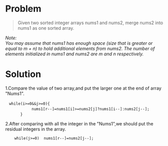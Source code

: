 # Problem  
> Given two sorted integer arrays nums1 and nums2, merge nums2 into nums1 as one sorted array.  

*Note:  
You may assume that nums1 has enough space (size that is greater or equal to m + n) to hold additional elements from nums2. The number of elements initialized in nums1 and nums2 are m and n respectively.*  

# Solution  

1.Compare the value of two array,and put the larger one at the end of array "Nums1".  

```
　while(i>=0&&j>=0){  
　　　　　　　nums1[r--]=nums1[i]>=nums2[j]?nums1[i--]:nums2[j--];  
　　　　}  
```

2.After comparing with all the integer in the "Nums1",we should put the residual integers in the array.  

		while(j>=0)  nums1[r--]=nums2[j--];
